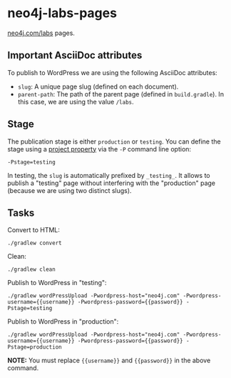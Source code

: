 # neo4j-labs-pages

[neo4j.com/labs](https://neo4j.com/labs) pages.


## Important AsciiDoc attributes

To publish to WordPress we are using the following AsciiDoc attributes:

- `slug`: A unique page slug (defined on each document).
- `parent-path`: The path of the parent page (defined in `build.gradle`). In this case, we are using the value `/labs`.

## Stage

The publication stage is either `production` or `testing`.
You can define the stage using a [project property](https://docs.gradle.org/current/userguide/build_environment.html#sec:project_properties) via the `-P` command line option:

    -Pstage=testing
  
In testing, the `slug` is automatically prefixed by `_testing_`.
It allows to publish a "testing" page without interfering with the "production" page (because we are using two distinct slugs).

## Tasks

Convert to HTML:

    ./gradlew convert

Clean:

    ./gradlew clean

Publish to WordPress in "testing":

    ./gradlew wordPressUpload -Pwordpress-host="neo4j.com" -Pwordpress-username={{username}} -Pwordpress-password={{password}} -Pstage=testing 

Publish to WordPress in "production":

    ./gradlew wordPressUpload -Pwordpress-host="neo4j.com" -Pwordpress-username={{username}} -Pwordpress-password={{password}} -Pstage=production 
    
**NOTE:** You must replace `{{username}}` and `{{password}}` in the above command.
